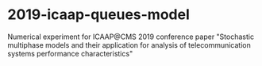 # 2019-icaap-queues-model
Numerical experiment for ICAAP@CMS 2019 conference paper "Stochastic multiphase models and their application for analysis of telecommunication systems performance characteristics"
